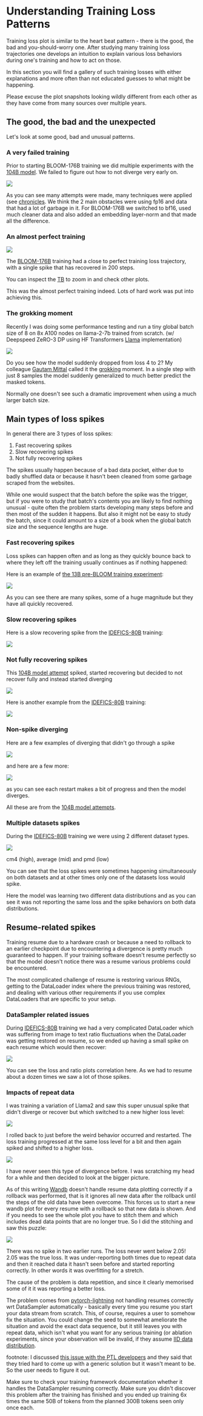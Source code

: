 # Understanding Training Loss Patterns

Training loss plot is similar to the heart beat pattern - there is the good, the bad and you-should-worry one. After studying many training loss trajectories one develops an intuition to explain various loss behaviors during one's training and how to act on those.

In this section you will find a gallery of such training losses with either explanations and more often than not educated guesses to what might be happening.

Please excuse the plot snapshots looking wildly different from each other as they have come from many sources over multiple years.

## The good, the bad and the unexpected

Let's look at some good, bad and unusual patterns.

### A very failed training

Prior to starting BLOOM-176B training we did multiple experiments with the [104B model](https://github.com/bigscience-workshop/bigscience/tree/master/train/tr8-104B-wide). We failed to figure out how to not diverge very early on.

![](images/pre-bloom-104B-en-fail.png)

As you can see many attempts were made, many techniques were applied (see [chronicles](https://github.com/bigscience-workshop/bigscience/blob/master/train/tr8-104B-wide/chronicles.md). We think the 2 main obstacles were using fp16 and data that had a lot of garbage in it. For BLOOM-176B we switched to bf16, used much cleaner data and also added an embedding layer-norm and that made all the difference.


### An almost perfect training

![](images/bloom-176B-success.png)

The [BLOOM-176B](https://github.com/bigscience-workshop/bigscience/tree/master/train/tr11-176B-ml) training had a close to perfect training loss trajectory, with a single spike that has recovered in 200 steps.

You can inspect the [TB](https://huggingface.co/bigscience/tr11-176B-logs/tensorboard) to zoom in and check other plots.

This was the almost perfect training indeed. Lots of hard work was put into achieving this.


### The grokking moment

Recently I was doing some performance testing and run a tiny global batch size of 8 on 8x A100 nodes on llama-2-7b trained from scratch. (w/ Deepspeed ZeRO-3 DP using HF Transformers [Llama](https://github.com/huggingface/transformers/tree/main/src/transformers/models/llama) implementation)

![](images/llama-7b-grokking.png)

Do you see how the model suddenly dropped from loss 4 to 2? My colleague [Gautam Mittal](https://github.com/gmittal) called it the [grokking](https://en.wikipedia.org/wiki/Grok) moment. In a single step with just 8 samples the model suddenly generalized to much better predict the masked tokens.

Normally one doesn't see such a dramatic improvement when using a much larger batch size.


## Main types of loss spikes

In general there are 3 types of loss spikes:

1. Fast recovering spikes
2. Slow recovering spikes
3. Not fully recovering spikes

The spikes usually happen because of a bad data pocket, either due to badly shuffled data or because it hasn't been cleaned from some garbage scraped from the websites.

While one would suspect that the batch before the spike was the trigger, but if you were to study that batch's contents you are likely to find nothing unusual - quite often the problem starts developing many steps before and then most of the sudden it happens. But also it might not be easy to study the batch, since it could amount to a size of a book when the global batch size and the sequence lengths are huge.


### Fast recovering spikes

Loss spikes can happen often and as long as they quickly bounce back to where they left off the training usually continues as if nothing happened:

Here is an example of [the 13B pre-BLOOM training experiment](https://github.com/bigscience-workshop/bigscience/tree/master/train/tr1-13B-base):

![](images/pre-bloom-tr1-13B-glitch-1-2.png)

As you can see there are many spikes, some of a huge magnitude but they have all quickly recovered.


### Slow recovering spikes

Here is a slow recovering spike from the [IDEFICS-80B](https://github.com/huggingface/m4-logs/blob/master/tr-190-80b/chronicles.md) training:

![](images/idefics-80b-tr-190-01-spike-recover-2023-05-30.png)



### Not fully recovering spikes


This [104B model attempt](https://github.com/bigscience-workshop/bigscience/tree/master/train/tr8-104B-wide) spiked, started recovering but decided to not recover fully and instead started diverging

![](images/pre-bloom-tr8-104B-glitch-1.png)

Here is another example from the [IDEFICS-80B](https://github.com/huggingface/m4-logs/blob/master/tr-190-80b/chronicles.md) training:

![](images/idefics-80b-tr-190-01-spike-2023-05-27.png)


### Non-spike diverging

Here are a few examples of diverging that didn't go through a spike

![](images/pre-bloom-tr8-104B-glitch-5.png)

and here are a few more:

![](images/pre-bloom-tr8-104B-glitch-7-10.png)

as you can see each restart makes a bit of progress and then the model diverges.

All these are from the [104B model attempts](https://github.com/bigscience-workshop/bigscience/tree/master/train/tr8-104B-wide).


### Multiple datasets spikes

During the [IDEFICS-80B](https://github.com/huggingface/m4-logs/blob/master/tr-190-80b/chronicles.md) training we were using 2 different dataset types.

![](images/idefics-80b-tr-190-01-losses-2023-06-04.png)

cm4 (high), average (mid) and pmd (low)

You can see that the loss spikes were sometimes happening simultaneously on both datasets and at other times only one of the datasets loss would spike.

Here the model was learning two different data distributions and as you can see it was not reporting the same loss and the spike behaviors on both data distributions.


## Resume-related spikes

Training resume due to a hardware crash or because a need to rollback to an earlier checkpoint due to encountering a divergence is pretty much guaranteed to happen. If your training software doesn't resume perfectly so that the model doesn't notice there was a resume various problems could be encountered.

The most complicated challenge of resume is restoring various RNGs, getting to the DataLoader index where the previous training was restored, and dealing with various other requirements if you use complex DataLoaders that are specific to your setup.


### DataSampler related issues

During [IDEFICS-80B](https://github.com/huggingface/m4-logs/blob/master/tr-190-80b/chronicles.md) training we had a very complicated DataLoader which was suffering from image to text ratio fluctuations when the DataLoader was getting restored on resume, so we ended up having a small spike on each resume which would then recover:

![](images/idefics-80b-tr-190-01-image2text.png)

You can see the loss and ratio plots correlation here. As we had to resume about a dozen times we saw a lot of those spikes.





### Impacts of repeat data

I was training a variation of Llama2 and saw this super unusual spike that didn't diverge or recover but which switched to a new higher loss level:

![](images/ptl-repeat-data-p1.png)

I rolled back to just before the weird behavior occurred and restarted. The loss training progressed at the same loss level for a bit and then again spiked and shifted to a higher loss.

![](images/ptl-repeat-data-p2.png)

I have never seen this type of divergence before. I was scratching my head for a while and then decided to look at the bigger picture.

As of this writing [Wandb](https://wandb.ai/) doesn't handle resume data plotting correctly if a rollback was performed, that is it ignores all new data after the rollback until the steps of the old data have been overcome. This forces us to start a new wandb plot for every resume with a rollback so that new data is shown. And if you needs to see the whole plot you have to stitch them and which includes dead data points that are no longer true. So I did the stitching and saw this puzzle:

![](images/ptl-repeat-data-p3.png)

There was no spike in two earlier runs. The loss never went below 2.05! 2.05 was the true loss. It was under-reporting both times due to repeat data and then it reached data it hasn't seen before and started reporting correctly. In other words it was overfitting for a stretch.

The cause of the problem is data repetition, and since it clearly memorised some of it it was reporting a better loss.

The problem comes from [pytorch-lightning](https://github.com/lightning-ai/lightning) not handling resumes correctly wrt DataSampler automatically - basically every time you resume you start your data stream from scratch. This, of course, requires a user to somehow fix the situation. You could change the seed to somewhat ameliorate the situation and avoid the exact data sequence, but it still leaves you with repeat data, which isn't what you want for any serious training (or ablation experiments, since your observation will be invalid, if they assume [IID data distribution](https://en.wikipedia.org/wiki/Independent_and_identically_distributed_random_variables).

footnote: I discussed [this issue with the PTL developers](https://github.com/Lightning-AI/lightning/issues/18780) and they said that they tried hard to come up with a generic solution but it wasn't meant to be. So the user needs to figure it out.

Make sure to check your training framework documentation whether it handles the DataSampler resuming correctly. Make sure you didn't discover this problem after the training has finished and you ended up training 6x times the same 50B of tokens from the planned 300B tokens seen only once each.
